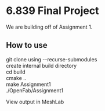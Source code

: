# 6.839 Final Project

We are building off of Assignment 1. 

## How to use

git clone using --recurse-submodules <br/>
create internal build directory <br/>
cd build <br/>
cmake .. <br/>
make Assignment1 <br/>
./OpenFab/Assignment1 <br/>

View output in MeshLab
